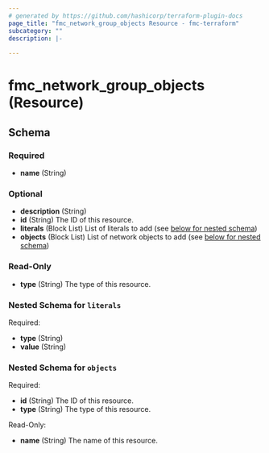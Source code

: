 ```yaml
---
# generated by https://github.com/hashicorp/terraform-plugin-docs
page_title: "fmc_network_group_objects Resource - fmc-terraform"
subcategory: ""
description: |-
  
---
```


# fmc_network_group_objects (Resource)





<!-- schema generated by tfplugindocs -->
## Schema

### Required

- **name** (String)

### Optional

- **description** (String)
- **id** (String) The ID of this resource.
- **literals** (Block List) List of literals to add (see [below for nested schema](#nestedblock--literals))
- **objects** (Block List) List of network objects to add (see [below for nested schema](#nestedblock--objects))

### Read-Only

- **type** (String) The type of this resource.

<a id="nestedblock--literals"></a>
### Nested Schema for `literals`

Required:

- **type** (String)
- **value** (String)


<a id="nestedblock--objects"></a>
### Nested Schema for `objects`

Required:

- **id** (String) The ID of this resource.
- **type** (String) The type of this resource.

Read-Only:

- **name** (String) The name of this resource.


